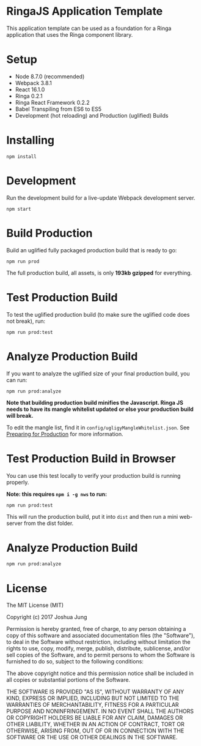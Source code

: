 # RingaJS Application Template

This application template can be used as a foundation for a Ringa application that uses the Ringa component library.

# Setup

* Node 8.7.0 (recommended)
* Webpack 3.8.1
* React 16.1.0
* Ringa 0.2.1
* Ringa React Framework 0.2.2
* Babel Transpiling from ES6 to ES5
* Development (hot reloading) and Production (uglified) Builds

# Installing

`npm install`

# Development

Run the development build for a live-update Webpack development server.

`npm start`

# Build Production

Build an uglified fully packaged production build that is ready to go:

`npm run prod`

The full production build, all assets, is only **193kb gzipped** for everything.

# Test Production Build

To test the uglified production build (to make sure the uglified code does not break), run:

`npm run prod:test`

# Analyze Production Build

If you want to analyze the uglified size of your final production build, you can run:

`npm run prod:analyze`

**Note that building production build minifies the Javascript. Ringa JS needs to have its mangle whitelist updated or else your production build will break.**

To edit the mangle list, find it in `config/ugligyMangleWhitelist.json`. See [Preparing for Production](http://ringajs.com/architecture/dependencyInjection/#17-preparing-for-production-uglify) for more information.
 
# Test Production Build in Browser

You can use this test locally to verify your production build is running properly.

**Note: this requires `npm i -g nws` to run:**

`npm run prod:test`

This will run the production build, put it into `dist` and then run a mini web-server from the dist folder.

# Analyze Production Build

`npm run prod:analyze`

License
=======

The MIT License (MIT)

Copyright (c) 2017 Joshua Jung

Permission is hereby granted, free of charge, to any person obtaining a copy
of this software and associated documentation files (the "Software"), to deal
in the Software without restriction, including without limitation the rights
to use, copy, modify, merge, publish, distribute, sublicense, and/or sell
copies of the Software, and to permit persons to whom the Software is
furnished to do so, subject to the following conditions:

The above copyright notice and this permission notice shall be included in all
copies or substantial portions of the Software.

THE SOFTWARE IS PROVIDED "AS IS", WITHOUT WARRANTY OF ANY KIND, EXPRESS OR
IMPLIED, INCLUDING BUT NOT LIMITED TO THE WARRANTIES OF MERCHANTABILITY,
FITNESS FOR A PARTICULAR PURPOSE AND NONINFRINGEMENT. IN NO EVENT SHALL THE
AUTHORS OR COPYRIGHT HOLDERS BE LIABLE FOR ANY CLAIM, DAMAGES OR OTHER
LIABILITY, WHETHER IN AN ACTION OF CONTRACT, TORT OR OTHERWISE, ARISING FROM,
OUT OF OR IN CONNECTION WITH THE SOFTWARE OR THE USE OR OTHER DEALINGS IN THE
SOFTWARE.